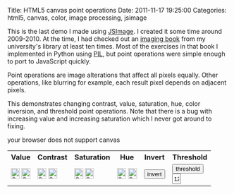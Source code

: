 Title: HTML5 canvas point operations
Date: 2011-11-17 19:25:00
Categories: html5, canvas, color, image processing, jsimage

This is the last demo I made using [JSImage](https://github.com/mwcz/jsimage).  I created it some time around 2009-2010.  At the time, I had checked out an [imaging book](http://www.amazon.com/Digital-Image-Processing-Algorithmic-Introduction/dp/1846283795) from my university's library at least ten times.  Most of the exercises in that book I implemented in Python using [PIL](http://www.pythonware.com/products/pil/), but point operations were simple enough to port to JavaScript quickly.

Point operations are image alterations that affect all pixels equally.  Other operations, like blurring for example, each result pixel depends on adjacent pixels.

This demonstrates changing contrast, value, saturation, hue, color inversion, and threshold point operations.  Note that there is a bug with increasing value and increasing saturation which I never got around to fixing.

<script type="text/javascript" src="/js/005/jquery.min.js"></script> 
<script type="text/javascript" src="/js/005/jsimage.js"></script> 
<script type="text/javascript" src="/js/005/colorspace.js"></script> 

<script type="text/javascript"> 
           
    var IJS_PointOps; // make IJS_PointOps public so I can play with it in firebug more easily
    $(document).ready( function() {

        IJS_PointOps = new JSImage( "IJS_PointOps", "/img/005/bee.jpg" );
    });

</script> 


<canvas id="IJS_PointOps">your browser does not support canvas</canvas> 

<style type="text/css">
#canvas-point-ops-tools-table input {
    width: 20px;
    height: 24px;
}
</style>
 
<table cellpadding="4" cellspacing="0" id="canvas-point-ops-tools-table"> 
<tr> 
    <th>Value</th> 
    <th>Contrast</th> 
    <th>Saturation</th> 
    <th>Hue</th> 
    <th>Invert</th> 
    <th>Threshold</th> 
</tr> 

<tr> 
    <td> 
        <!-- using onmousedown instead of onclick because it improves perceived performance.
             definitely an accessibility problem, though --> 
        <input type="image" src="/img/005/arrow_up.png" onmousedown="IJS_PointOps.value( IJS_PointOps.canvas, 10 )" /> 
        <input type="image" src="/img/005/arrow_down.png" onmousedown="IJS_PointOps.value( IJS_PointOps.canvas, -10 )" /> 
    </td> 
    <td> 
        <input type="image" src="/img/005/arrow_up.png" onmousedown="IJS_PointOps.contrast( IJS_PointOps.canvas, 1.1)" /> 
        <input type="image" src="/img/005/arrow_down.png" onmousedown="IJS_PointOps.contrast( IJS_PointOps.canvas, 0.9)" /> 
    </td> 
    <td> 
        <input type="image" src="/img/005/arrow_up.png" onmousedown="IJS_PointOps.saturation( IJS_PointOps.canvas, 25 )" /> 
        <input type="image" src="/img/005/arrow_down.png" onmousedown="IJS_PointOps.saturation( IJS_PointOps.canvas, -25 )" /> 
    </td> 
    <td> 
        <input type="image" src="/img/005/arrow_up.png" onmousedown="IJS_PointOps.hue( IJS_PointOps.canvas, 20)" /> 
        <input type="image" src="/img/005/arrow_down.png" onmousedown="IJS_PointOps.hue( IJS_PointOps.canvas, -20)" /> 
    </td> 
    <td> 
        <button type="button" onmousedown="IJS_PointOps.invert()">invert</button> 
    </td> 
    <td> 
        <button type="button" onmousedown="IJS_PointOps.threshold( IJS_PointOps.canvas, document.getElementById('t').value )">threshold</button> 
        <br /> 
        <input type="text" value="127" maxlength="3" size="3" id="t" /> 
    </td> 
</tr> 

</table> 

